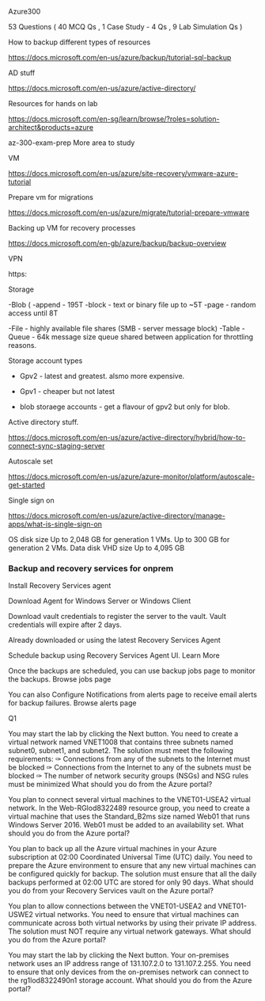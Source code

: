 Azure300

53 Questions ( 40 MCQ Qs , 1 Case Study - 4 Qs , 9 Lab Simulation Qs )

How to backup different types of resources

https://docs.microsoft.com/en-us/azure/backup/tutorial-sql-backup




AD stuff 


https://docs.microsoft.com/en-us/azure/active-directory/


Resources for hands on lab 

https://docs.microsoft.com/en-sg/learn/browse/?roles=solution-architect&products=azure

az-300-exam-prep
More area to study

VM

https://docs.microsoft.com/en-us/azure/site-recovery/vmware-azure-tutorial

Prepare vm for migrations

https://docs.microsoft.com/en-us/azure/migrate/tutorial-prepare-vmware

Backing up VM for recovery processes

https://docs.microsoft.com/en-gb/azure/backup/backup-overview

VPN

https:

Storage 

-Blob  (
  -append - 195T 
  -block - text or binary file up to ~5T 
  -page - random access until 8T

-File - highly available file shares (SMB - server message block)
-Table
-Queue - 64k message size queue shared between application for throttling reasons. 

Storage account  types 

- Gpv2 - latest and greatest. alsmo more expensive. 

- Gpv1 - cheaper but not latest

- blob storaege accounts - get a flavour of gpv2 but only for blob.

Active directory stuff.


https://docs.microsoft.com/en-us/azure/active-directory/hybrid/how-to-connect-sync-staging-server

Autoscale set

https://docs.microsoft.com/en-us/azure/azure-monitor/platform/autoscale-get-started

Single sign on

https://docs.microsoft.com/en-us/azure/active-directory/manage-apps/what-is-single-sign-on



OS disk size Up to 2,048 GB for generation 1 VMs.
Up to 300 GB for generation 2 VMs.
Data disk VHD size Up to 4,095 GB


### Backup and recovery services for onprem 

Install Recovery Services agent

Download Agent for Windows Server or Windows Client

Download vault credentials to register the server to the vault. Vault credentials will expire after 2 days.

Already downloaded or using the latest Recovery Services Agent

Schedule backup using Recovery Services Agent UI. Learn More

Once the backups are scheduled, you can use backup jobs page to monitor the backups. Browse jobs page

You can also Configure Notifications from alerts page to receive email alerts for backup failures. Browse alerts page







Q1

You may start the lab by clicking the Next button.
You need to create a virtual network named VNET1008 that contains three subnets named subnet0, subnet1, and subnet2. The solution must meet the following requirements:
✑ Connections from any of the subnets to the Internet must be blocked
✑ Connections from the Internet to any of the subnets must be blocked
✑ The number of network security groups (NSGs) and NSG rules must be minimized
What should you do from the Azure portal?



You plan to connect several virtual machines to the VNET01-USEA2 virtual network.
In the Web-RGlod8322489 resource group, you need to create a virtual machine that uses the Standard_B2ms size named Web01 that runs Windows Server
2016. Web01 must be added to an availability set.
What should you do from the Azure portal?


You plan to back up all the Azure virtual machines in your Azure subscription at 02:00 Coordinated Universal Time (UTC) daily.
You need to prepare the Azure environment to ensure that any new virtual machines can be configured quickly for backup. The solution must ensure that all the daily backups performed at 02:00 UTC are stored for only 90 days.
What should you do from your Recovery Services vault on the Azure portal?
 
You plan to allow connections between the VNET01-USEA2 and VNET01-USWE2 virtual networks.
You need to ensure that virtual machines can communicate across both virtual networks by using their private IP address.
The solution must NOT require any virtual network gateways.
What should you do from the Azure portal?

You may start the lab by clicking the Next button.
Your on-premises network uses an IP address range of 131.107.2.0 to 131.107.2.255.
You need to ensure that only devices from the on-premises network can connect to the rg1lod8322490n1 storage account.
What should you do from the Azure portal?





